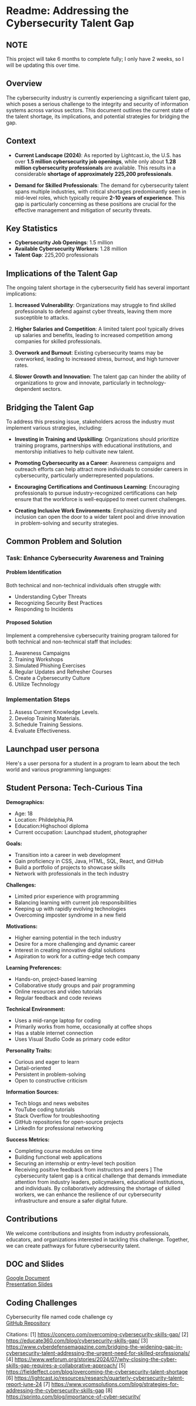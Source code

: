 # Readme: Addressing the Cybersecurity Talent Gap

## NOTE
This project will take 6 months to complete fully; I only have 2 weeks, so I will be updating this over time.

## Overview
The cybersecurity industry is currently experiencing a significant talent gap, which poses a serious challenge to the integrity and security of information systems across various sectors. This document outlines the current state of the talent shortage, its implications, and potential strategies for bridging the gap.

## Context
- **Current Landscape (2024)**: As reported by Lightcast.io, the U.S. has over **1.5 million cybersecurity job openings**, while only about **1.28 million cybersecurity professionals** are available. This results in a considerable **shortage of approximately 225,200 professionals**.
  
- **Demand for Skilled Professionals**: The demand for cybersecurity talent spans multiple industries, with critical shortages predominantly seen in mid-level roles, which typically require **2-10 years of experience**. This gap is particularly concerning as these positions are crucial for the effective management and mitigation of security threats.

## Key Statistics
- **Cybersecurity Job Openings**: 1.5 million
- **Available Cybersecurity Workers**: 1.28 million
- **Talent Gap**: 225,200 professionals

## Implications of the Talent Gap
The ongoing talent shortage in the cybersecurity field has several important implications:
1. **Increased Vulnerability**: Organizations may struggle to find skilled professionals to defend against cyber threats, leaving them more susceptible to attacks.
  
2. **Higher Salaries and Competition**: A limited talent pool typically drives up salaries and benefits, leading to increased competition among companies for skilled professionals.
  
3. **Overwork and Burnout**: Existing cybersecurity teams may be overworked, leading to increased stress, burnout, and high turnover rates.

4. **Slower Growth and Innovation**: The talent gap can hinder the ability of organizations to grow and innovate, particularly in technology-dependent sectors.

## Bridging the Talent Gap
To address this pressing issue, stakeholders across the industry must implement various strategies, including:
- **Investing in Training and Upskilling**: Organizations should prioritize training programs, partnerships with educational institutions, and mentorship initiatives to help cultivate new talent.
  
- **Promoting Cybersecurity as a Career**: Awareness campaigns and outreach efforts can help attract more individuals to consider careers in cybersecurity, particularly underrepresented populations.

- **Encouraging Certifications and Continuous Learning**: Encouraging professionals to pursue industry-recognized certifications can help ensure that the workforce is well-equipped to meet current challenges.

- **Creating Inclusive Work Environments**: Emphasizing diversity and inclusion can open the door to a wider talent pool and drive innovation in problem-solving and security strategies.

## Common Problem and Solution

### Task: Enhance Cybersecurity Awareness and Training

#### Problem Identification
Both technical and non-technical individuals often struggle with:
- Understanding Cyber Threats
- Recognizing Security Best Practices
- Responding to Incidents

#### Proposed Solution
Implement a comprehensive cybersecurity training program tailored for both technical and non-technical staff that includes:
1. Awareness Campaigns
2. Training Workshops
3. Simulated Phishing Exercises
4. Regular Updates and Refresher Courses
5. Create a Cybersecurity Culture
6. Utilize Technology

### Implementation Steps
1. Assess Current Knowledge Levels.
2. Develop Training Materials.
3. Schedule Training Sessions.
4. Evaluate Effectiveness.
## Launchpad user persona
Here's a user persona for a student in a program to learn about the tech world and various programming languages:

## Student Persona: Tech-Curious Tina

**Demographics:**
- Age: 18
- Location: Phildelphia,PA
- Education:Highschool diploma 
- Current occupation: Launchpad student, photographer

**Goals:**
- Transition into a career in web development
- Gain proficiency in CSS, Java, HTML, SQL, React, and GitHub
- Build a portfolio of projects to showcase skills
- Network with professionals in the tech industry

**Challenges:**
- Limited prior experience with programming
- Balancing learning with current job responsibilities
- Keeping up with rapidly evolving technologies
- Overcoming imposter syndrome in a new field

**Motivations:**
- Higher earning potential in the tech industry
- Desire for a more challenging and dynamic career
- Interest in creating innovative digital solutions
- Aspiration to work for a cutting-edge tech company

**Learning Preferences:**
- Hands-on, project-based learning
- Collaborative study groups and pair programming
- Online resources and video tutorials
- Regular feedback and code reviews

**Technical Environment:**
- Uses a mid-range laptop for coding
- Primarily works from home, occasionally at coffee shops
- Has a stable internet connection
- Uses Visual Studio Code as primary code editor

**Personality Traits:**
- Curious and eager to learn
- Detail-oriented
- Persistent in problem-solving
- Open to constructive criticism

**Information Sources:**
- Tech blogs and news websites
- YouTube coding tutorials
- Stack Overflow for troubleshooting
- GitHub repositories for open-source projects
- LinkedIn for professional networking

**Success Metrics:**
- Completing course modules on time
- Building functional web applications
- Securing an internship or entry-level tech position
- Receiving positive feedback from instructors and peers
]
The cybersecurity talent gap is a critical challenge that demands immediate attention from industry leaders, policymakers, educational institutions, and individuals. By collaboratively addressing the shortage of skilled workers, we can enhance the resilience of our cybersecurity infrastructure and ensure a safer digital future.

## Contributions
We welcome contributions and insights from industry professionals, educators, and organizations interested in tackling this challenge. Together, we can create pathways for future cybersecurity talent.

## DOC and Slides
[Google Document](https://docs.google.com/document/d/1tG80qstEFJH_RiAdnq_vkALH6UEMpPC-ALogQjZd93s/edit?usp=sharing)  
[Presentation Slides](https://gamma.app/docs/Cybersecurity-Challenges-and-Solutions-pp8outrielzfglz)

## Coding Challenges 
Cybersecurity file named code challenge cy  
[GitHub Repository](https://github.com/Chris-matrix/coding_challenges)



Citations:
[1] https://concero.com/overcoming-cybersecurity-skills-gap/
[2] https://educate360.com/blog/cybersecurity-skills-gap/
[3] https://www.cyberdefensemagazine.com/bridging-the-widening-gap-in-cybersecurity-talent-addressing-the-urgent-need-for-skilled-professionals/
[4] https://www.weforum.org/stories/2024/07/why-closing-the-cyber-skills-gap-requires-a-collaborative-approach/
[5] https://fieldeffect.com/blog/overcoming-the-cybersecurity-talent-shortage
[6] https://lightcast.io/resources/research/quarterly-cybersecurity-talent-report-june-24
[7] https://www.vcomsolutions.com/blog/strategies-for-addressing-the-cybersecurity-skills-gap
[8] https://sprinto.com/blog/importance-of-cyber-security/
